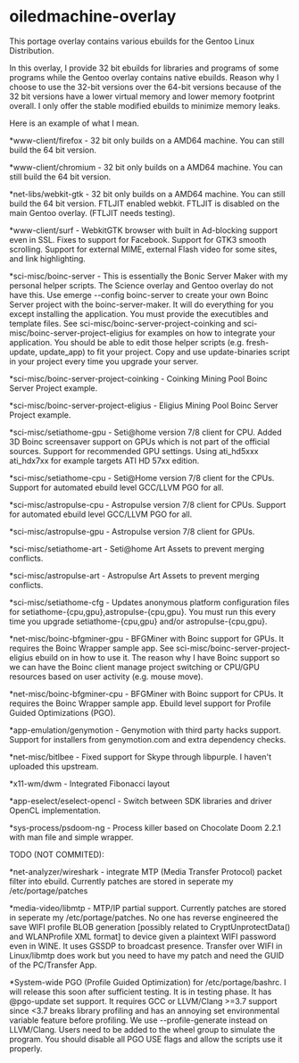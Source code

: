# oiledmachine-overlay
This portage overlay contains various ebuilds for the Gentoo Linux Distribution.

In this overlay, I provide 32 bit ebuilds for libraries and programs of some programs while the Gentoo overlay contains native ebuilds.  Reason why I choose to use the 32-bit versions over the 64-bit versions because of the 32 bit versions have a lower virtual memory and lower memory footprint overall.  I only offer the stable modified ebuilds to minimize memory leaks.

Here is an example of what I mean.

*www-client/firefox - 32 bit only builds on a AMD64 machine.  You can still build the 64 bit version.

*www-client/chromium - 32 bit only builds on a AMD64 machine.  You can still build the 64 bit version.

*net-libs/webkit-gtk - 32 bit only builds on a AMD64 machine.  You can still build the 64 bit version.  FTLJIT enabled webkit.  FTLJIT is disabled on the main Gentoo overlay.  (FTLJIT needs testing).

*www-client/surf - WebkitGTK browser with built in Ad-blocking support even in SSL.  Fixes to support for Facebook.  Support for GTK3 smooth scrolling.  Support for external MIME, external Flash video for some sites, and link highlighting.

*sci-misc/boinc-server - This is essentially the Bonic Server Maker with my personal helper scripts.  The Science overlay and Gentoo overlay do not have this.  Use emerge --config boinc-server to create your own Boinc Server project with the boinc-server-maker.  It will do everything for you except installing the application.  You must provide the executibles and template files.  See sci-misc/boinc-server-project-coinking and sci-misc/boinc-server-project-eligius for examples on how to integrate your application.  You should be able to edit those helper scripts (e.g. fresh-update, update_app) to fit your project.  Copy and use update-binaries script in your project every time you upgrade your server.

*sci-misc/boinc-server-project-coinking - Coinking Mining Pool Boinc Server Project example.

*sci-misc/boinc-server-project-eligius - Eligius Mining Pool Boinc Server Project example.

*sci-misc/setiathome-gpu - Seti@home version 7/8 client for CPU.  Added 3D Boinc screensaver support on GPUs which is not part of the official sources.  Support for recommended GPU settings.  Using ati_hd5xxx ati_hdx7xx for example targets ATI HD 57xx edition.

*sci-misc/setiathome-cpu - Seti@Home version 7/8 client for the CPUs.  Support for automated ebuild level GCC/LLVM PGO for all.

*sci-misc/astropulse-cpu - Astropulse version 7/8 client for CPUs.  Support for automated ebuild level GCC/LLVM PGO for all.

*sci-misc/astropulse-gpu - Astropulse version 7/8 client for GPUs.

*sci-misc/setiathome-art - Seti@home Art Assets to prevent merging conflicts.

*sci-misc/astropulse-art - Astropulse Art Assets to prevent merging conflicts.

*sci-misc/setiathome-cfg - Updates anonymous platform configuration files for setiathome-{cpu,gpu},astropulse-{cpu,gpu}.  You must run this every time you upgrade setiathome-{cpu,gpu} and/or astropulse-{cpu,gpu}.

*net-misc/boinc-bfgminer-gpu - BFGMiner with Boinc support for GPUs.  It requires the Boinc Wrapper sample app.  See sci-misc/boinc-server-project-eligius ebuild on in how to use it.  The reason why I have Boinc support so we can have the Boinc client manage project switching or CPU/GPU resources based on user activity (e.g. mouse move).

*net-misc/boinc-bfgminer-cpu - BFGMiner with Boinc support for CPUs.  It requires the Boinc Wrapper sample app.  Ebuild level support for Profile Guided Optimizations (PGO).

*app-emulation/genymotion - Genymotion with third party hacks support.  Support for installers from genymotion.com and extra dependency checks.

*net-misc/bitlbee - Fixed support for Skype through libpurple.  I haven't uploaded this upstream.

*x11-wm/dwm - Integrated Fibonacci layout

*app-eselect/eselect-opencl - Switch between SDK libraries and driver OpenCL implementation.

*sys-process/psdoom-ng - Process killer based on Chocolate Doom 2.2.1 with man file and simple wrapper.

TODO (NOT COMMITED):

*net-analyzer/wireshark - integrate MTP (Media Transfer Protocol) packet filter into ebuild.  Currently patches are stored in seperate my /etc/portage/patches

*media-video/libmtp - MTP/IP partial support.  Currently patches are stored in seperate my /etc/portage/patches.  No one has reverse engineered the save WIFI profile BLOB generation [possibly related to CryptUnprotectData() and WLANProfile XML format] to device given a plaintext WIFI password even in WINE.  It uses GSSDP to broadcast presence.  Transfer over WIFI in Linux/libmtp does work but you need to have my patch and need the GUID of the PC/Transfer App.

*System-wide PGO (Profile Guided Optimization) for /etc/portage/bashrc.  I will release this soon after sufficient testing.  It is in testing phase.  It has @pgo-update set support.  It requires GCC or LLVM/Clang >=3.7 support since <3.7 breaks library profiling and has an annoying set environmental variable feature before profiling.  We use --profile-generate instead on LLVM/Clang.  Users need to be added to the wheel group to simulate the program.  You should disable all PGO USE flags and allow the scripts use it properly.
